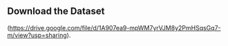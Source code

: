 ## Download the Dataset
(https://drive.google.com/file/d/1A907ea9-mpWM7yrVJM8y2PmHSqsGq7-m/view?usp=sharing).
